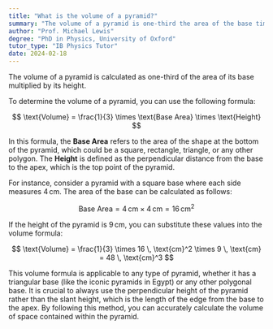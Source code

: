 ```yaml
---
title: "What is the volume of a pyramid?"
summary: "The volume of a pyramid is one-third the area of the base times the height."
author: "Prof. Michael Lewis"
degree: "PhD in Physics, University of Oxford"
tutor_type: "IB Physics Tutor"
date: 2024-02-18
---
```


The volume of a pyramid is calculated as one-third of the area of its base multiplied by its height. 

To determine the volume of a pyramid, you can use the following formula:

$$
\text{Volume} = \frac{1}{3} \times \text{Base Area} \times \text{Height}
$$

In this formula, the **Base Area** refers to the area of the shape at the bottom of the pyramid, which could be a square, rectangle, triangle, or any other polygon. The **Height** is defined as the perpendicular distance from the base to the apex, which is the top point of the pyramid.

For instance, consider a pyramid with a square base where each side measures $4 \, \text{cm}$. The area of the base can be calculated as follows:

$$
\text{Base Area} = 4 \, \text{cm} \times 4 \, \text{cm} = 16 \, \text{cm}^2
$$

If the height of the pyramid is $9 \, \text{cm}$, you can substitute these values into the volume formula:

$$
\text{Volume} = \frac{1}{3} \times 16 \, \text{cm}^2 \times 9 \, \text{cm} = 48 \, \text{cm}^3
$$

This volume formula is applicable to any type of pyramid, whether it has a triangular base (like the iconic pyramids in Egypt) or any other polygonal base. It is crucial to always use the perpendicular height of the pyramid rather than the slant height, which is the length of the edge from the base to the apex. By following this method, you can accurately calculate the volume of space contained within the pyramid.
    